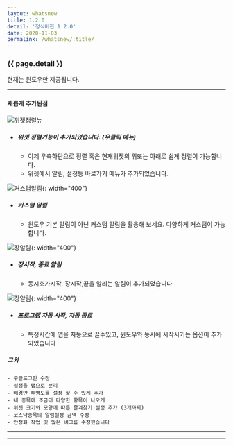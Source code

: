 ```yaml
---
layout: whatsnew
title: 1.2.0
detail: '정식버젼 1.2.0'
date: 2020-11-03
permalink: /whatsnew/:title/
---
```

### {{ page.detail }}
현재는 윈도우만 제공됩니다.

---

#### 새롭게 추가된점

![위젯정렬뉴][1]
- ##### 위젯 정렬기능이 추가되었습니다. (우클릭 메뉴)
    - 이제 우측하단으로 정렬 혹은 현재위젯의 위또는 아래로 쉽게 정렬이 가능합니다.
    - 위젯에서 알림, 설정등 바로가기 메뉴가 추가되었습니다.

![커스텀알림][2]{: width="400"}
- ##### 커스텀 알림 
    -  윈도우 기본 알림이 아닌 커스텀 알림을 활용해 보세요. 다양하게 커스텀이 가능합니다.

![장알림][3]{: width="400"}
- ##### 장시작, 종료 알림
    -  동시호가시작, 장시작,끝을 알리는 알림이 추가되었습니다

![장알림][4]{: width="400"}
- ##### 프로그램 자동 시작, 자동 종료
    -  특정시간에 앱을 자동으로 끌수있고, 윈도우와 동시에 시작시키는 옵션이 추가되었습니다

##### 그외
    - 구글로그인 수정
    - 설정을 탭으로 분리
    - 배경만 투명도를 설정 할 수 있게 추가
    - 내 종목에 조금더 다양한 항목이 나오게
    - 위젯 크기와 모양에 따른 즐겨찾기 설정 추가 (3개까지)
    - 코스닥종목의 알림설정 금액 수정
    - 안정화 작업 및 많은 버그를 수정했습니다

---

[1]: https://frombit.github.io/kstock/img/forDes/widgetOrderAdded.png
[2]: https://frombit.github.io/kstock/img/forDes/newNotifySetting.png
[3]: https://frombit.github.io/kstock/img/forDes/marketAlarmAdded.png
[4]: https://frombit.github.io/kstock/img/forDes/autoQuitAndStartAdded.png

--- 
